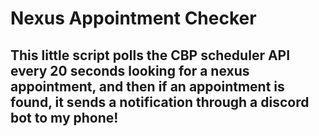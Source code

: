 # Nexus Appointment Checker
## This little script polls the CBP scheduler API every 20 seconds looking for a nexus appointment, and then if an appointment is found, it sends a notification through a discord bot to my phone!

